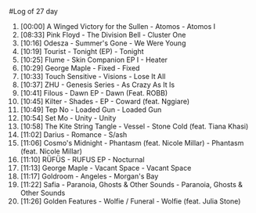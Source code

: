#Log of 27 day

1. [00:00] A Winged Victory for the Sullen - Atomos - Atomos I
1. [08:33] Pink Floyd - The Division Bell - Cluster One
1. [10:16] Odesza - Summer's Gone - We Were Young
1. [10:19] Tourist - Tonight (EP) - Tonight
1. [10:25] Flume - Skin Companion EP I - Heater
1. [10:29] George Maple - Fixed - Fixed
1. [10:33] Touch Sensitive - Visions - Lose It All
1. [10:37] ZHU - Genesis Series - As Crazy As It Is
1. [10:41] Filous - Dawn EP - Dawn (Feat. ROBB)
1. [10:45] Kilter - Shades - EP - Coward (feat. Nggiare)
1. [10:49] Tep No - Loaded Gun - Loaded Gun
1. [10:54] Set Mo - Unity - Unity
1. [10:58] The Kite String Tangle - Vessel - Stone Cold (feat. Tiana Khasi)
1. [11:02] Darius - Romance - S/ash
1. [11:06] Cosmo's Midnight - Phantasm (feat. Nicole Millar) - Phantasm (feat. Nicole Millar)
1. [11:10] RÜFÜS - RUFUS EP - Nocturnal
1. [11:13] George Maple - Vacant Space - Vacant Space
1. [11:17] Goldroom - Angeles - Morgan's Bay
1. [11:22] Safia - Paranoia, Ghosts & Other Sounds - Paranoia, Ghosts & Other Sounds
1. [11:26] Golden Features - Wolfie / Funeral - Wolfie (feat. Julia Stone)
